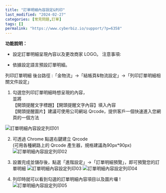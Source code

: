 ```yaml
---
title: "訂單明細內容設定&列印"
last_modified: "2024-02-27"
categories: [常見問題,訂單]
tags: []
permalink: "https://www.cyberbiz.io/support/?p=6358"
---
```


**功能說明：**  

* 設定訂單明細呈現內容以及更改商家 LOGO。
注意事項:  

* 依據設定語言預設訂單明細。

列印訂單明細 後台路徑 :「金物流」→「結帳頁&物流設定」→「列印訂單明細相關文件設定」  


1. 勾選您列印訂單明細時想呈現的內容，  
並將  
【開頭提醒文字標題】【開頭提醒文字內容】填入內容  
【開頭提醒圖片】建議可使用公司網站 Qrcode，提供客戶一個快速進入您網頁的一個方法  

![訂單明細內容設定列印01](https://www.cyberbiz.io/support/wp-content/uploads/2021/07/訂單明細內容設定列印01.png)

2. 可透過 Chrome 點選右鍵建立 Qrcode  
(可用各種網路上的 Qrcode 產生器，規格建議為90px*90px)
![訂單明細內容設定列印02](https://www.cyberbiz.io/support/wp-content/uploads/2021/07/訂單明細內容設定列印02.png)

3. 設置完成並儲存後，點選「進階設定」→「訂單明細預覽」，即可預覽您的訂單明細 ![訂單明細內容設定列印03](https://www.cyberbiz.io/support/wp-content/uploads/2021/07/訂單明細內容設定列印03.png) ![訂單明細內容設定列印04](https://www.cyberbiz.io/support/wp-content/uploads/2021/07/訂單明細內容設定列印04.png)
4. 列印時就可以看到勾選的訂單明細內容項目以及圖片囉 ! ![訂單明細內容設定列印05](https://www.cyberbiz.io/support/wp-content/uploads/2021/07/訂單明細內容設定列印05.png)

